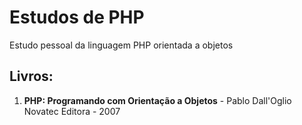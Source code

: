 # Estudos de PHP
Estudo pessoal da linguagem PHP orientada a objetos

## Livros:

1. **PHP: Programando com Orientação a Objetos** - Pablo Dall'Oglio
   Novatec Editora - 2007